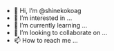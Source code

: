 - 👋 Hi, I’m @shinekokoag
- 👀 I’m interested in ...
- 🌱 I’m currently learning ...
- 💞️ I’m looking to collaborate on ...
- 📫 How to reach me ...

<!---
shinekokoag/shinekokoag is a ✨ special ✨ repository because its `README.md` (this file) appears on your GitHub profile.
You can click the Preview link to take a look at your changes.
--->

